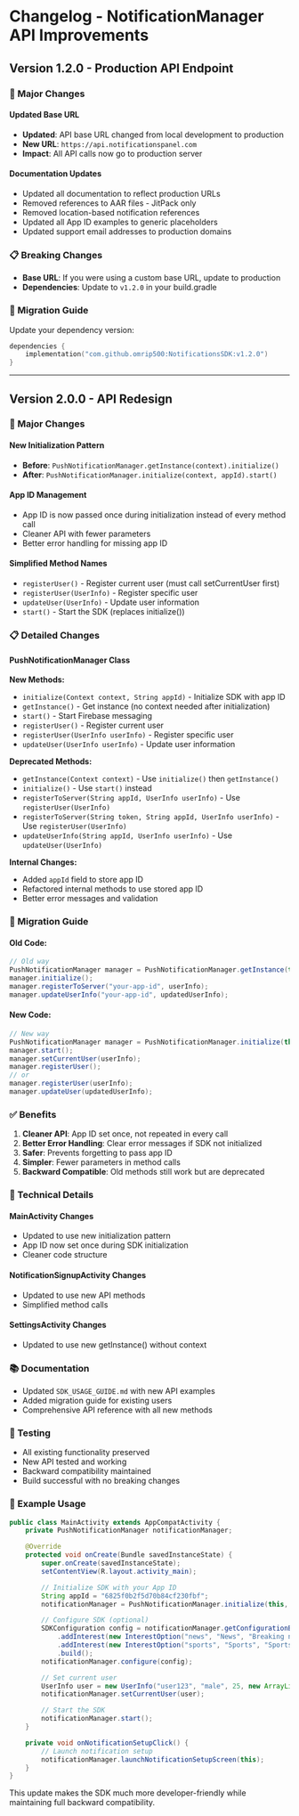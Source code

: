 # Changelog - NotificationManager API Improvements

## Version 1.2.0 - Production API Endpoint

### 🚀 Major Changes

#### Updated Base URL
- **Updated**: API base URL changed from local development to production
- **New URL**: `https://api.notificationspanel.com`
- **Impact**: All API calls now go to production server

#### Documentation Updates
- Updated all documentation to reflect production URLs
- Removed references to AAR files - JitPack only
- Removed location-based notification references
- Updated all App ID examples to generic placeholders
- Updated support email addresses to production domains

### 📋 Breaking Changes
- **Base URL**: If you were using a custom base URL, update to production
- **Dependencies**: Update to `v1.2.0` in your build.gradle

### 🔄 Migration Guide
Update your dependency version:
```kotlin
dependencies {
    implementation("com.github.omrip500:NotificationsSDK:v1.2.0")
}
```

---

## Version 2.0.0 - API Redesign

### 🚀 Major Changes

#### New Initialization Pattern
- **Before**: `PushNotificationManager.getInstance(context).initialize()`
- **After**: `PushNotificationManager.initialize(context, appId).start()`

#### App ID Management
- App ID is now passed once during initialization instead of every method call
- Cleaner API with fewer parameters
- Better error handling for missing app ID

#### Simplified Method Names
- `registerUser()` - Register current user (must call setCurrentUser first)
- `registerUser(UserInfo)` - Register specific user
- `updateUser(UserInfo)` - Update user information
- `start()` - Start the SDK (replaces initialize())

### 📋 Detailed Changes

#### PushNotificationManager Class

**New Methods:**
- `initialize(Context context, String appId)` - Initialize SDK with app ID
- `getInstance()` - Get instance (no context needed after initialization)
- `start()` - Start Firebase messaging
- `registerUser()` - Register current user
- `registerUser(UserInfo userInfo)` - Register specific user
- `updateUser(UserInfo userInfo)` - Update user information

**Deprecated Methods:**
- `getInstance(Context context)` - Use `initialize()` then `getInstance()`
- `initialize()` - Use `start()` instead
- `registerToServer(String appId, UserInfo userInfo)` - Use `registerUser(UserInfo)`
- `registerToServer(String token, String appId, UserInfo userInfo)` - Use `registerUser(UserInfo)`
- `updateUserInfo(String appId, UserInfo userInfo)` - Use `updateUser(UserInfo)`

**Internal Changes:**
- Added `appId` field to store app ID
- Refactored internal methods to use stored app ID
- Better error messages and validation

### 🔄 Migration Guide

#### Old Code:
```java
// Old way
PushNotificationManager manager = PushNotificationManager.getInstance(this);
manager.initialize();
manager.registerToServer("your-app-id", userInfo);
manager.updateUserInfo("your-app-id", updatedUserInfo);
```

#### New Code:
```java
// New way
PushNotificationManager manager = PushNotificationManager.initialize(this, "your-app-id");
manager.start();
manager.setCurrentUser(userInfo);
manager.registerUser();
// or
manager.registerUser(userInfo);
manager.updateUser(updatedUserInfo);
```

### ✅ Benefits

1. **Cleaner API**: App ID set once, not repeated in every call
2. **Better Error Handling**: Clear error messages if SDK not initialized
3. **Safer**: Prevents forgetting to pass app ID
4. **Simpler**: Fewer parameters in method calls
5. **Backward Compatible**: Old methods still work but are deprecated

### 🔧 Technical Details

#### MainActivity Changes
- Updated to use new initialization pattern
- App ID now set once during SDK initialization
- Cleaner code structure

#### NotificationSignupActivity Changes
- Updated to use new API methods
- Simplified method calls

#### SettingsActivity Changes
- Updated to use new getInstance() without context

### 📚 Documentation

- Updated `SDK_USAGE_GUIDE.md` with new API examples
- Added migration guide for existing users
- Comprehensive API reference with all new methods

### 🧪 Testing

- All existing functionality preserved
- New API tested and working
- Backward compatibility maintained
- Build successful with no breaking changes

### 🎯 Example Usage

```java
public class MainActivity extends AppCompatActivity {
    private PushNotificationManager notificationManager;

    @Override
    protected void onCreate(Bundle savedInstanceState) {
        super.onCreate(savedInstanceState);
        setContentView(R.layout.activity_main);

        // Initialize SDK with your App ID
        String appId = "6825f0b2f5d70b84cf230fbf";
        notificationManager = PushNotificationManager.initialize(this, appId);

        // Configure SDK (optional)
        SDKConfiguration config = notificationManager.getConfigurationBuilder()
            .addInterest(new InterestOption("news", "News", "Breaking news alerts"))
            .addInterest(new InterestOption("sports", "Sports", "Sports updates"))
            .build();
        notificationManager.configure(config);

        // Set current user
        UserInfo user = new UserInfo("user123", "male", 25, new ArrayList<>(), 32.0853, 34.7818);
        notificationManager.setCurrentUser(user);

        // Start the SDK
        notificationManager.start();
    }

    private void onNotificationSetupClick() {
        // Launch notification setup
        notificationManager.launchNotificationSetupScreen(this);
    }
}
```

This update makes the SDK much more developer-friendly while maintaining full backward compatibility.
